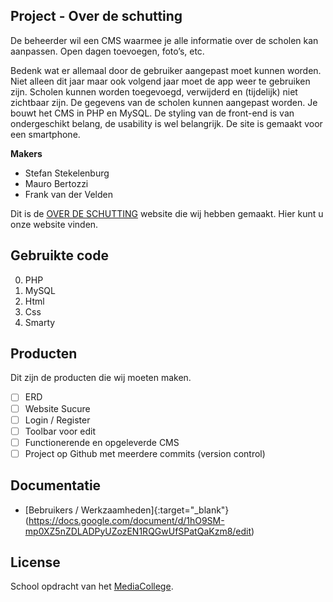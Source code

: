 ## Project - Over de schutting

De beheerder wil een CMS waarmee je alle informatie over de scholen kan aanpassen. Open dagen toevoegen, foto’s, etc.

Bedenk wat er allemaal door de gebruiker aangepast moet kunnen worden. Niet alleen dit jaar maar ook volgend jaar moet de app weer te gebruiken zijn. Scholen kunnen worden toegevoegd, verwijderd en (tijdelijk) niet zichtbaar zijn. De gegevens van de scholen kunnen aangepast worden. Je bouwt het CMS in PHP en MySQL. De styling van de front-end is van ondergeschikt belang, de usability is wel belangrijk. De site is gemaakt voor een smartphone.

**Makers**

* Stefan Stekelenburg
* Mauro Bertozzi
* Frank van der Velden

Dit is de [OVER DE SCHUTTING](http://21281.hosts.ma-cloud.nl/bewijzenmap2/periode1/BAC/Overdeschutting) website die wij hebben gemaakt. Hier kunt u onze website vinden.


## Gebruikte code

0. PHP
0. MySQL
0. Html
0. Css
0. Smarty

## Producten

Dit zijn de producten die wij moeten maken.

- [ ] ERD
- [ ] Website Sucure
- [ ] Login / Register
- [ ] Toolbar voor edit
- [ ] Functionerende en opgeleverde CMS
- [ ] Project op Github met meerdere commits (version control)

## Documentatie

* [Bebruikers / Werkzaamheden]{:target="_blank"}(https://docs.google.com/document/d/1hO9SM-mp0XZ5nZDLADPyUZozEN1RQGwUfSPatQaKzm8/edit)

## License

School opdracht van het [MediaCollege](https://www.ma-web.nl/).
